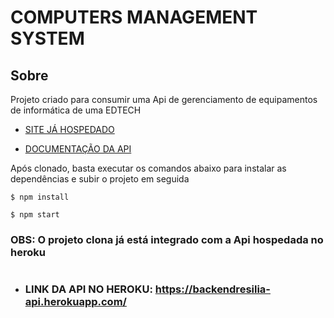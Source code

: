 
# COMPUTERS MANAGEMENT SYSTEM

## Sobre

Projeto criado para consumir uma Api de gerenciamento de equipamentos de informática de uma EDTECH

- [SITE JÁ HOSPEDADO](https://computers-management-resilia.netlify.app/)

- [DOCUMENTAÇÃO DA API](https://github.com/mumbx/backEndResilia)

Após clonado, basta executar os comandos abaixo para instalar as dependências e subir o projeto em seguida

```git
$ npm install

$ npm start
```

### OBS: O projeto clona já está integrado com a Api hospedada no heroku 
#

- ### LINK DA API NO HEROKU: https://backendresilia-api.herokuapp.com/
